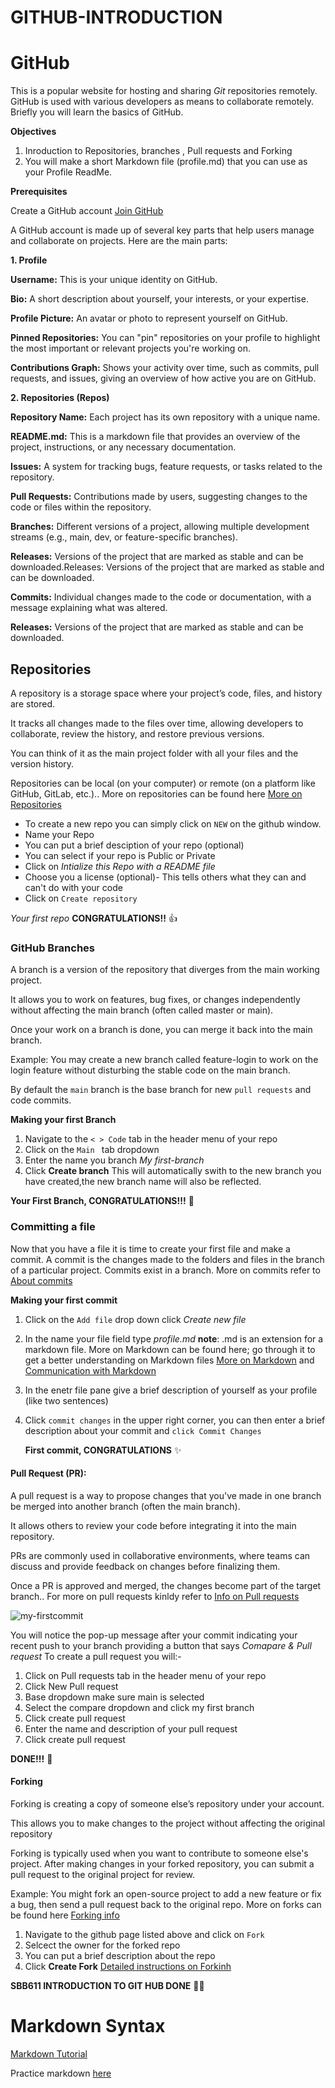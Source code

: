 # GITHUB-INTRODUCTION

# GitHub

This is a popular website for hosting and sharing  _Git_ repositories remotely.
GitHub is used with various developers as means to collaborate remotely. Briefly you will learn the basics of GitHub.

**Objectives**
1. Inroduction to Repositories, branches , Pull requests and Forking
2. You will make a short Markdown file (profile.md) that you can use as your Profile ReadMe.


**Prerequisites**

Create a GitHub account [Join GitHub](https://github.com/join)

A GitHub account is made up of several key parts that help users manage and collaborate on projects. Here are the main parts:

**1. Profile**

**Username:** This is your unique identity on GitHub.

**Bio:** A short description about yourself, your interests, or your expertise.

**Profile Picture:** An avatar or photo to represent yourself on GitHub.

**Pinned Repositories:** You can "pin" repositories on your profile to highlight the most important or relevant projects you're working on.

**Contributions Graph:** Shows your activity over time, such as commits, pull requests, and issues, giving an overview of how active you are on GitHub.

**2. Repositories (Repos)**

**Repository Name:** Each project has its own repository with a unique name.

**README.md:** This is a markdown file that provides an overview of the project, instructions, or any necessary documentation.

**Issues:** A system for tracking bugs, feature requests, or tasks related to the repository.

**Pull Requests:** Contributions made by users, suggesting changes to the code or files within the repository.

**Branches:** Different versions of a project, allowing multiple development streams (e.g., main, dev, or feature-specific branches).

**Releases:** Versions of the project that are marked as stable and can be downloaded.Releases: Versions of the project that are marked as stable and can be downloaded.

**Commits:** Individual changes made to the code or documentation, with a message explaining what was altered.

**Releases:** Versions of the project that are marked as stable and can be downloaded.
 
## Repositories 
A repository is a storage space where your project’s code, files, and history are stored.

It tracks all changes made to the files over time, allowing developers to collaborate, review the history, and restore previous versions.

You can think of it as the main project folder with all your files and the version history.

Repositories can be local (on your computer) or remote (on a platform like GitHub, GitLab, etc.).. More on repositories can be found here [More on Repositories](https://docs.github.com/en/repositories/creating-and-managing-repositories/about-repositories)

 * To create a new repo you can simply click on ``NEW`` on the github window.
 *  Name your Repo
 *  You can put a brief desciption of your repo (optional)
 *  You can select if your repo is Public or Private
 *  Click on  _Intialize this Repo with a README file_
 *  Choose you a license (optional)- This tells others what they can and can't do with your code
 *  Click on ``Create repository``

   _Your first repo_ **CONGRATULATIONS!!** :+1:



   ### GitHub Branches
   A branch is a version of the repository that diverges from the main working project.
   
   It allows you to work on features, bug fixes, or changes independently without affecting the main branch (often called master or main).
   
   Once your work on a branch is done, you can merge it back into the main branch.
   
   Example: You may create a new branch called feature-login to work on the login feature without disturbing the stable code on the main branch.

   By default the `main` branch is the base branch for new `pull requests` and code commits.

   **Making your first Branch**

   1. Navigate to the `< > Code` tab in the header menu of your repo
   2. Click on the `Main ` tab dropdown
   3. Enter the name you branch _My first-branch_
   4. Click **Create branch** This will automatically swith to the new branch you have created,the new branch name will also be reflected.

**Your First Branch, CONGRATULATIONS!!!** 🎉


### Committing a file 

Now that you have a file it is time to create your first file and make a commit.
A commit is the changes made to the folders and files in the branch of a particular project. Commits exist in a branch.
More on commits refer to [About commits](https://docs.github.com/en/pull-requests/committing-changes-to-your-project/creating-and-editing-commits/about-commits)

**Making your first commit**
1. Click on the `Add file` drop down click _Create new file_
2. In the name your file field type _profile.md_ 
   **note**: .md is an extension for a markdown file. More on Markdown can be found here; go through it to get a better understanding on Markdown files
   [More on Markdown](https://docs.github.com/en/get-started/writing-on-github/getting-started-with-writing-and-formatting-on-github/basic-writing-and-formatting-syntax)
   and [Communication with Markdown](https://github.com/skills/communicate-using-markdown)
3. In the enetr file pane give a brief description of yourself as your profile (like two sentences)
4. Click `commit changes` in the upper right corner, you can then enter a brief description about your commit and `click Commit Changes`

   **First commit, CONGRATULATIONS** ✨ 

#### Pull Request (PR):
A pull request is a way to propose changes that you've made in one branch be merged into another branch (often the main branch).

It allows others to review your code before integrating it into the main repository.

PRs are commonly used in collaborative environments, where teams can discuss and provide feedback on changes before finalizing them.

Once a PR is approved and merged, the changes become part of the target branch.. For more on pull requests kinldy refer to 
[Info on Pull requests](https://docs.github.com/en/pull-requests/collaborating-with-pull-requests/proposing-changes-to-your-work-with-pull-requests/about-pull-requests)

![my-firstcommit](https://github.com/Natasha-Adongo/Bioinformatics-Training/assets/109069282/bcb3a422-10d3-4bdb-b10b-46ba08012148)

You will notice the pop-up message after your commit indicating your recent push to your branch providing a button that says *Comapare & Pull request*
To create a pull request you will:-
1. Click on Pull requests tab in the header menu of your repo
2. Click New Pull request
3. Base dropdown make sure main is selected
4. Select the compare dropdown and click my first branch
5. Click create pull request
6. Enter the name and description of your pull request
7. Click create pull request

**DONE!!!**  🎊

#### Forking

Forking is creating a copy of someone else’s repository under your account.

This allows you to make changes to the project without affecting the original repository

Forking is typically used when you want to contribute to someone else's project. After making changes in your forked repository, you can submit a pull request to the original project for review.

Example: You might fork an open-source project to add a new feature or fix a bug, then send a pull request back to the original repo. More on forks can be found here [Forking info](https://docs.github.com/en/pull-requests/collaborating-with-pull-requests/working-with-forks)

1. Navigate to the github page listed above and click on `Fork`
2. Selcect the owner for the forked repo
3. You can put a brief description about the repo
4. Click  **Create Fork**
   [Detailed instructions on Forkinh](https://docs.github.com/en/get-started/quickstart/fork-a-repo)
   

**SBB611 INTRODUCTION TO GIT HUB DONE** 🎊🎊


# Markdown Syntax

[Markdown Tutorial](https://docs.github.com/en/get-started/writing-on-github/getting-started-with-writing-and-formatting-on-github/basic-writing-and-formatting-syntax)

Practice markdown [here](https://www.markdowntutorial.com/)


